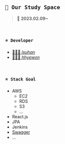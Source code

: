 ## ```📌 Our Study Space```
> 📅  **2023.02.09~**

<br />

### ```⭐ Developer```
- [👨🏻‍💻 _lsuhan_](https://github.com/lsuhan)
- [👩🏻‍💻 _hhyewon_](https://github.com/)

<br />

### ```⭐ Stack Goal```
 - AWS
   - EC2
   - RDS
   - S3
   - ...
 - React.js
 - JPA
 - Jenkins 
 - [Swagger](https://tecoble.techcourse.co.kr/post/2020-08-31-spring-swagger/)
 - ...
